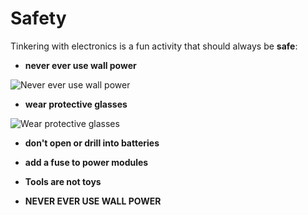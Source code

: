 # Safety

Tinkering with electronics is a fun activity that should always be **safe**: 

* **never ever use wall power** 

![Never ever use wall power]({{site.baseurl}}/assets/wallpower.jpg)

* **wear protective glasses** 

![Wear protective glasses]({{site.baseurl}}/assets/safetyglasses.jpg)

* **don't open or drill into batteries**
* **add a fuse to power modules**

* **Tools are not toys**

* **NEVER EVER USE WALL POWER** 
